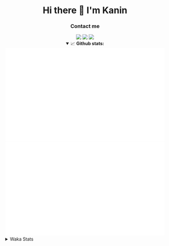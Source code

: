 <div align="center">
 <h1>Hi there 👋 I'm Kanin</h1>
 <h3>Contact me</h3>
 <a href="mailto:im@kanin.dev"><img src="https://img.shields.io/badge/gmail-%23D14836.svg?&style=for-the-badge&logo=gmail&logoColor=white"/></a>
 <a href="https://twitter.com/KaninDev"><img src="https://img.shields.io/badge/twitter-%231DA1F2.svg?&style=for-the-badge&logo=twitter&logoColor=white"/></a>
 <a href="https://www.linkedin.com/in/KaninDev"><img src="https://img.shields.io/badge/linkedin-%230077B5.svg?&style=for-the-badge&logo=linkedin&logoColor=white"/></a>
<details open>
  <summary>📈 <b>Github stats:</b></summary>
  <img src="https://github.com/Kanin/Kanin/blob/master/scripts/GitHubStats/generated/overview.svg"/>
  <img src="https://github.com/Kanin/Kanin/blob/master/scripts/GitHubStats/generated/languages.svg"/>
</details>
</div>

<details>
 <summary>Waka Stats</summary>

<!--START_SECTION:waka-->
![Code Time](http://img.shields.io/badge/Code%20Time-1%2C901%20hrs%2029%20mins-blue)

![Profile Views](http://img.shields.io/badge/Profile%20Views-1-blue)

![Lines of code](https://img.shields.io/badge/From%20Hello%20World%20I%27ve%20Written-27%20Thousand%20lines%20of%20code-blue)

**🐱 My GitHub Data** 

> 🏆 40 Contributions in the Year 2023
 > 
> 📦 97.3 kB Used in GitHub's Storage 
 > 
> 🚫 Not Opted to Hire
 > 
> 📜 18 Public Repositories 
 > 
> 🔑 10 Private Repositories  
 > 
**I'm a Night 🦉** 

```text
🌞 Morning    63 commits     ████░░░░░░░░░░░░░░░░░░░░░   16.62% 
🌆 Daytime    53 commits     ███░░░░░░░░░░░░░░░░░░░░░░   13.98% 
🌃 Evening    116 commits    ███████░░░░░░░░░░░░░░░░░░   30.61% 
🌙 Night      147 commits    █████████░░░░░░░░░░░░░░░░   38.79%

```
📅 **I'm Most Productive on Sunday** 

```text
Monday       50 commits     ███░░░░░░░░░░░░░░░░░░░░░░   13.19% 
Tuesday      30 commits     ██░░░░░░░░░░░░░░░░░░░░░░░   7.92% 
Wednesday    44 commits     ███░░░░░░░░░░░░░░░░░░░░░░   11.61% 
Thursday     52 commits     ███░░░░░░░░░░░░░░░░░░░░░░   13.72% 
Friday       32 commits     ██░░░░░░░░░░░░░░░░░░░░░░░   8.44% 
Saturday     49 commits     ███░░░░░░░░░░░░░░░░░░░░░░   12.93% 
Sunday       122 commits    ████████░░░░░░░░░░░░░░░░░   32.19%

```


📊 **This Week I Spent My Time On** 

```text
⌚︎ Time Zone: America/New_York

💬 Programming Languages: 
Python                   9 hrs 54 mins       ████████████████████████░   97.13% 
Text                     13 mins             ░░░░░░░░░░░░░░░░░░░░░░░░░   2.25% 
Log File                 1 min               ░░░░░░░░░░░░░░░░░░░░░░░░░   0.18% 
.env file                1 min               ░░░░░░░░░░░░░░░░░░░░░░░░░   0.17% 
virtualenv               0 secs              ░░░░░░░░░░░░░░░░░░░░░░░░░   0.11%

🔥 Editors: 
PyCharm                  10 hrs 12 mins      █████████████████████████   100.0%

🐱‍💻 Projects: 
BB-CommunityBot          4 hrs 56 mins       ████████████░░░░░░░░░░░░░   48.38% 
VoiceSphere              3 hrs               ███████░░░░░░░░░░░░░░░░░░   29.43% 
MediaUploader            2 hrs 15 mins       █████░░░░░░░░░░░░░░░░░░░░   22.19% 
Unknown Project          0 secs              ░░░░░░░░░░░░░░░░░░░░░░░░░   0.0%

💻 Operating System: 
Windows                  10 hrs 12 mins      █████████████████████████   100.0%

```

**I Mostly Code in Python** 

```text
Python                   25 repos            ██████████████████░░░░░░░   73.53% 
JavaScript               3 repos             ██░░░░░░░░░░░░░░░░░░░░░░░   8.82% 
Java                     3 repos             ██░░░░░░░░░░░░░░░░░░░░░░░   8.82% 
Kotlin                   2 repos             █░░░░░░░░░░░░░░░░░░░░░░░░   5.88% 
HTML                     1 repo              ░░░░░░░░░░░░░░░░░░░░░░░░░   2.94%

```


**Timeline**

![Chart not found](https://raw.githubusercontent.com/Kanin/Kanin/master/charts/bar_graph.png) 


 Last Updated on 04/02/2023 20:38:10 UTC
<!--END_SECTION:waka-->
</details>
